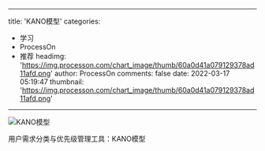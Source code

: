 
---
title: 'KANO模型'
categories: 
 - 学习
 - ProcessOn
 - 推荐
headimg: 'https://img.processon.com/chart_image/thumb/60a0d41a079129378ad11afd.png'
author: ProcessOn
comments: false
date: 2022-03-17 05:19:47
thumbnail: 'https://img.processon.com/chart_image/thumb/60a0d41a079129378ad11afd.png'
---

<div>   
<img class="thumb" alt="KANO模型" src="https://img.processon.com/chart_image/thumb/60a0d41a079129378ad11afd.png" referrerpolicy="no-referrer">
<p>用户需求分类与优先级管理工具：KANO模型</p>  
</div>
            